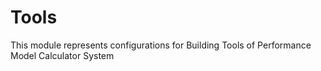 # Tools

This module represents configurations for Building Tools of Performance Model Calculator System